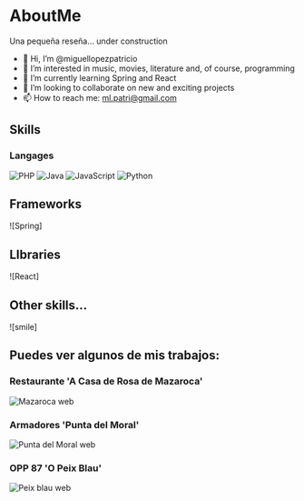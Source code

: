 # AboutMe
Una pequeña reseña... under construction

- 👋 Hi, I’m @miguellopezpatricio
- 👀 I’m interested in music, movies, literature and, of course, programming
- 🌱 I’m currently learning Spring and React
- 💞️ I’m looking to collaborate on new and exciting projects
- 📫 How to reach me: ml.patri@gmail.com

<!---
miguellopezpatricio/miguellopezpatricio is a ✨ special ✨ repository because its `README.md` (this file) appears on your GitHub profile.
You can click the Preview link to take a look at your changes.
--->

## Skills
### Langages
![PHP](https://github.com/miguellopezpatricio/miguellopezpatricio/blob/php.png)
![Java](https://github.com/miguellopezpatricio/miguellopezpatricio/blob/java.png)
![JavaScript](https://github.com/miguellopezpatricio/miguellopezpatricio/blob/js.png)
![Python](https://github.com/miguellopezpatricio/miguellopezpatricio/blob/python.png)
## Frameworks
![Spring]
## LIbraries
![React]
## Other skills...
![smile]


## Puedes ver algunos de mis trabajos:

### Restaurante 'A Casa de Rosa de Mazaroca'
![Mazaroca web](https://github.com/miguellopezpatricio/miguellopezpatricio/blob/main/mazaroca.png)

### Armadores 'Punta del Moral'
![Punta del Moral web](https://github.com/miguellopezpatricio/miguellopezpatricio/blob/main/armadores.png)

### OPP 87 'O Peix Blau'
![Peix blau web](https://github.com/miguellopezpatricio/miguellopezpatricio/blob/main/peixblau.png)


